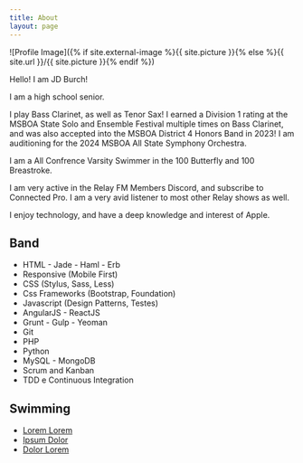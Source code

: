 ```yaml
---
title: About
layout: page
---
```

![Profile Image]({% if site.external-image %}{{ site.picture }}{% else %}{{ site.url }}/{{ site.picture }}{% endif %})

<p>Hello! I am JD Burch!</p>
  
<p>I am a high school senior.</p>
  
<p>I play Bass Clarinet, as well as Tenor Sax! I earned a Division 1 rating at the MSBOA State Solo and Ensemble Festival multiple times on Bass Clarinet, and was also accepted into the MSBOA District 4 Honors Band in 2023! I am auditioning for the 2024 MSBOA All State Symphony Orchestra.</p>
  
<p>I am a All Confrence Varsity Swimmer in the 100 Butterfly and 100 Breastroke.</p>
  
<p>I am very active in the Relay FM Members Discord, and subscribe to Connected Pro. I am a very avid listener to most other Relay shows as well.</p>
  
<p>I enjoy technology, and have a deep knowledge and interest of Apple.</p>

<h2>Band</h2>

<ul class="skill-list">
	<li>HTML - Jade - Haml - Erb</li>
	<li>Responsive (Mobile First)</li>
	<li>CSS (Stylus, Sass, Less)</li>
	<li>Css Frameworks (Bootstrap, Foundation)</li>
	<li>Javascript (Design Patterns, Testes)</li>
	<li>AngularJS - ReactJS</li>
	<li>Grunt - Gulp - Yeoman</li>
	<li>Git</li>
	<li>PHP</li>
	<li>Python</li>
	<li>MySQL - MongoDB</li>
	<li>Scrum and Kanban</li>
	<li>TDD e Continuous Integration</li>
</ul>

<h2>Swimming</h2>

<ul>
	<li><a href="https://github.com/">Lorem Lorem</a></li>
	<li><a href="https://github.com/">Ipsum Dolor</a></li>
	<li><a href="https://github.com/">Dolor Lorem</a></li>
</ul>
